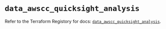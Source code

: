 # `data_awscc_quicksight_analysis`

Refer to the Terraform Registory for docs: [`data_awscc_quicksight_analysis`](https://registry.terraform.io/providers/hashicorp/awscc/0.70.0/docs/data-sources/quicksight_analysis).
